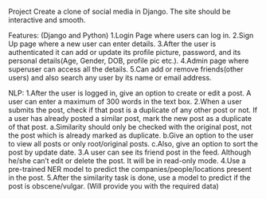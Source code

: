Project
Create a clone of social media in Django. The site should be interactive and smooth.
 
Features:
(Django and Python)
1.Login Page where users can log in.
2.Sign Up page where a new user can enter details.
3.After the user is authenticated it can add or update its profile picture, password, and its personal details(Age, Gender, DOB, profile pic etc.).
4.Admin page where superuser can access all the details.
5.Can add or remove friends(other users) and also search any user by its name or email address.

NLP:
1.After the user is logged in, give an option to create or edit a post. A user can enter a maximum of 300 words in the text box. 
2.When a user submits the post, check if that post is a duplicate of any other post or not. If a user has already posted a similar post, mark the new post as a duplicate of that post.
a.Similarity should only be checked with the original post, not the post which is already marked as duplicate.
b.Give an option to the user to view all posts or only root/original posts.
c.Also, give an option to sort the post by update date.
3.A user can see its friend post in the feed. Although he/she can’t edit or delete the post. It will be in read-only mode.
4.Use a pre-trained NER model to predict the companies/people/locations present in the post.
5.After the similarity task is done, use a model to predict if the post is obscene/vulgar. (Will provide you with the required data)
